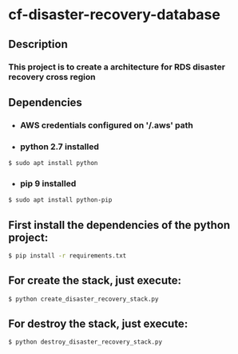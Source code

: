 # cf-disaster-recovery-database

## Description

### This project is to create a architecture for RDS disaster recovery cross region

## Dependencies

- ### AWS credentials configured on '/.aws' path
- ### python 2.7 installed
```sh
$ sudo apt install python
```
- ### pip 9 installed
```sh
$ sudo apt install python-pip
```
## First install the dependencies of the python project:
```sh
$ pip install -r requirements.txt
```

## For create the stack, just execute:
```sh
$ python create_disaster_recovery_stack.py
```

## For destroy the stack, just execute:
```sh
$ python destroy_disaster_recovery_stack.py
```